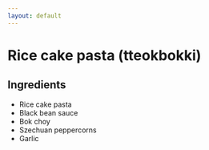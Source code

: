 ```yaml
---
layout: default
---
```


# Rice cake pasta (tteokbokki)

## Ingredients
* Rice cake pasta
* Black bean sauce
* Bok choy
* Szechuan peppercorns
* Garlic
